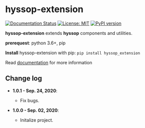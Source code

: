 # hyssop-extension

[![Documentation Status](https://readthedocs.org/projects/hyssop/badge/?version=latest)](https://hyssop.readthedocs.io/en/latest/?badge=latest) [![License: MIT](https://img.shields.io/badge/License-MIT-blue.svg)](https://opensource.org/licenses/MIT) [![PyPI version](https://img.shields.io/pypi/v/hyssop-extension.svg)](https://pypi.org/project/hyssop-extension/)

**hyssop-extension** extends **hyssop** components and utilities.

**prerequest**: python 3.6+, pip

**Install** hyssop-extension with pip: ``pip install hyssop_extension``

Read [documentation](https://hyssop.readthedocs.io/en/latest/) for more information

## Change log

* **1.0.1 - Sep. 24, 2020**:
   * Fix bugs.

* **1.0.0 - Sep. 02, 2020**:
   * Initalize project.
